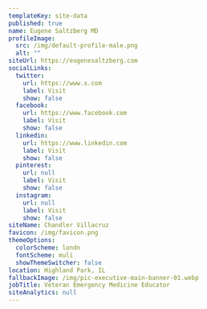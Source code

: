 ```yaml
---
templateKey: site-data
published: true
name: Eugene Saltzberg MD
profileImage:
  src: /img/default-profile-male.png
  alt: ""
siteUrl: https://eugenesaltzberg.com
socialLinks:
  twitter:
    url: https://www.x.com
    label: Visit
    show: false
  facebook:
    url: https://www.facebook.com
    label: Visit
    show: false
  linkedin:
    url: https://www.linkedin.com
    label: Visit
    show: false
  pinterest:
    url: null
    label: Visit
    show: false
  instagram:
    url: null
    label: Visit
    show: false
siteName: Chandler Villacruz
favicon: /img/favicon.png
themeOptions:
  colorScheme: londn
  fontScheme: muli
  showThemeSwitcher: false
location: Highland Park, IL
fallbackImage: /img/pic-executive-main-banner-01.webp
jobTitle: Veteran Emergency Medicine Educator
siteAnalytics: null
---
```

